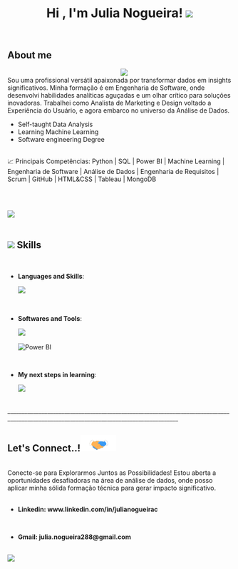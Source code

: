 
<h1 align="center"><b>Hi , I'm Julia Nogueira! </b><img src="https://media.giphy.com/media/kPrlykW2TpVU4HWx2O/giphy.gif" width="40"></h1>




<br>


	
##  **About me**

<picture> <img align="right" src="https://media.giphy.com/media/fmkYSBlJt3XjNF6p9c/giphy.gif" width = 250px></picture>

<br>
Sou uma profissional versátil apaixonada por transformar dados em insights significativos. Minha formação é em Engenharia de Software, onde desenvolvi habilidades analíticas aguçadas e um olhar crítico para soluções inovadoras. Trabalhei como Analista de Marketing e Design voltado a Experiência do Usuário, e agora embarco no universo da Análise de Dados. 
<ul>

<li>
Self-taught Data Analysis 
</li>
<li>
Learning Machine Learning 
</li>
<li>
Software engineering Degree 
</li>
</ul> 
<br>
📈 Principais Competências: Python | SQL | Power BI | Machine Learning | Engenharia de Software | Análise de Dados | Engenharia de Requisitos | Scrum | GitHub | HTML&CSS | Tableau | MongoDB

<br><br>

<img src="https://user-images.githubusercontent.com/73097560/115834477-dbab4500-a447-11eb-908a-139a6edaec5c.gif"><br><br>

## <img src="https://media2.giphy.com/media/QssGEmpkyEOhBCb7e1/giphy.gif?cid=ecf05e47a0n3gi1bfqntqmob8g9aid1oyj2wr3ds3mg700bl&rid=giphy.gif" width ="25"><b> Skills</b>
<br>

<p align="center">

- **Languages and Skills**:
    
  	<a href="https://skillicons.dev">
    <img src="https://skillicons.dev/icons?i=py,mysql,html,css,js,mongodb" />
  </a>

<br>

- **Softwares and Tools**:

   
    <a href="https://skillicons.dev">
    <img src="https://skillicons.dev/icons?i=figma,xd,ps,replit,vscode,git,github,docker,wordpress&perline=14" />
    </a>
	
    ![Power BI](https://img.shields.io/badge/---Power%20BI-yellow)

<br>



- **My next steps in learning**:
	
	<a href="https://skillicons.dev">
    <img src="https://skillicons.dev/icons?i=r,django,bootstrap,java,kubernetes" />
  </a>
	
<br>
__________________________________________________________________________________________________________________________________________


## <b> Let's Connect..!</b><img src="https://github.com/0xAbdulKhalid/0xAbdulKhalid/raw/main/assets/mdImages/handshake.gif" width ="80">
<br>
<div align='left'>
Conecte-se para Explorarmos Juntos as Possibilidades! Estou aberta a oportunidades desafiadoras na área de análise de dados, onde posso aplicar minha sólida formação técnica para gerar impacto significativo.
	<br><br>
<ul>

<li>
	<p> <b> Linkedin: www.linkedin.com/in/julianogueirac </b></p>

</li>

<br>

<li>
<p> <b>Gmail: julia.nogueira288@gmail.com</p>

</li>
	
</ul>
</div>

<br>
<img src="https://user-images.githubusercontent.com/73097560/115834477-dbab4500-a447-11eb-908a-139a6edaec5c.gif">
<br>
<br>
<br>




